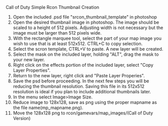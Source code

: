 Call of Duty Simple Rcon Thumbnail Creation

1. Open the included .psd file "srcon_thumbnail_template" in photoshop
2. Open the desired thumbnail image in photoshop. The image should be scaled to a height of 512 pixels. Adjusting width is not necessary but the image must be larger than 512 pixels wide.
3. With the rectangle marquee tool, select the part of your map image you wish to use that is at least 512x512. CTRL+C to copy selection.
4. Select the scron template, CTRL+V to paste. A new layer will be created.
5. Select the mask on the included layer, holding "ALT", drag the mask to your new layer. 
6. Right click on the effects portion of the included layer, select "Copy Layer Properties".
7. Return to the new layer, right click and "Paste Layer Properies".
8. Save the psd before proceeding. In the next few steps you will be reducing the thumbnail resolution. Saving this file in its 512x512 resolution is ideal if you plan to include additional thumbnails later. 
9. In the menu select Image>Image Size. 
10. Reduce image to 128x128, save as png using the proper mapname as the file name(mp_mapname.png). 
11. Move the 128x128 png to rcon/gamevars/map_images/(Call of Duty Version)
